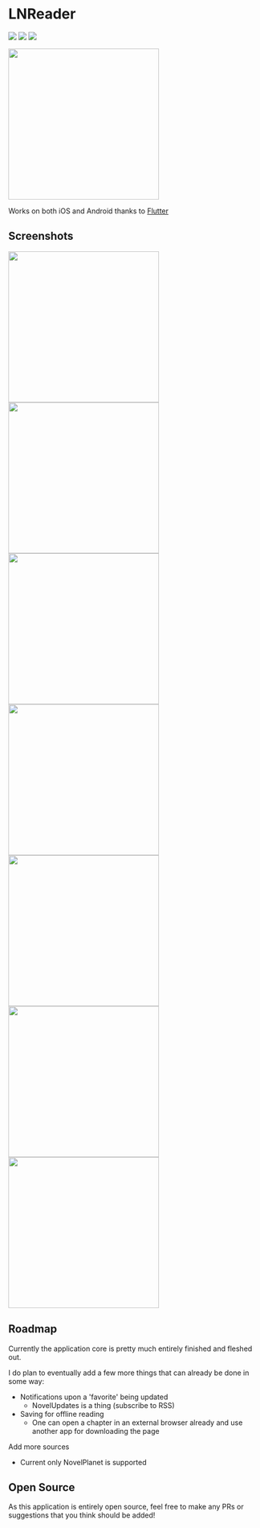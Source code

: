 # LNReader

![](https://img.shields.io/github/license/mashape/apistatus.svg)
[![](https://img.shields.io/badge/donate-patreon-orange.svg)](https://www.patreon.com/bePatron?c=954360)
[![](https://img.shields.io/badge/donate-paypal-blue.svg)](https://paypal.me/TSedlar)

<img src="assets/images/release/android/feature_graphic.png" width="300" />


Works on both iOS and Android thanks to [Flutter](https://flutter.dev/)

## Screenshots

<p>
  <img src="assets/images/release/android/ss1.png" width="300" />
  <img src="assets/images/release/android/ss2.png" width="300" />
  <img src="assets/images/release/android/ss3.png" width="300" />
  <img src="assets/images/release/android/ss4.png" width="300" />
  <img src="assets/images/release/android/ss5.png" width="300" />
  <img src="assets/images/release/android/ss6.png" width="300" />
  <img src="assets/images/release/android/ss7.png" width="300" />
</p>

## Roadmap

Currently the application core is pretty much entirely finished and fleshed out.

I do plan to eventually add a few more things that can already be done in some way:
- Notifications upon a 'favorite' being updated
    - NovelUpdates is a thing (subscribe to RSS)
- Saving for offline reading
    - One can open a chapter in an external browser already and use another app for downloading the page

Add more sources
- Current only NovelPlanet is supported

## Open Source

As this application is entirely open source, feel free to make any PRs or suggestions that you think should be added!